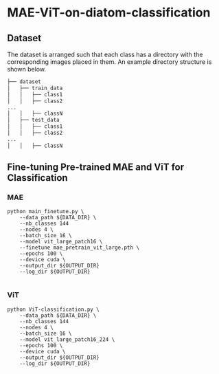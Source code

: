 # MAE-ViT-on-diatom-classification


## Dataset

The dataset is arranged such that each class has a directory with the corresponding images placed in them. An example directory structure is shown below.

```bash
├── dataset
│   ├── train_data
│   │   ├── class1
│   │   ├── class2
...
│   │   ├── classN
│   ├── test_data
│   │   ├── class1
│   │   ├── class2
...
│   │   ├── classN

```
## Fine-tuning Pre-trained MAE and ViT for Classification
### MAE

```
python main_finetune.py \
    --data_path ${DATA_DIR} \
    --nb_classes 144
    --nodes 4 \
    --batch_size 16 \
    --model vit_large_patch16 \
    --finetune mae_pretrain_vit_large.pth \
    --epochs 100 \
    --device cuda \
    --output_dir ${OUTPUT_DIR}
    --log_dir ${OUTPUT_DIR}
  
```

### ViT

```
python ViT-classification.py \
    --data_path ${DATA_DIR} \
    --nb_classes 144
    --nodes 4 \
    --batch_size 16 \
    --model vit_large_patch16_224 \
    --epochs 100 \
    --device cuda \
    --output_dir ${OUTPUT_DIR}
    --log_dir ${OUTPUT_DIR}
  
```
